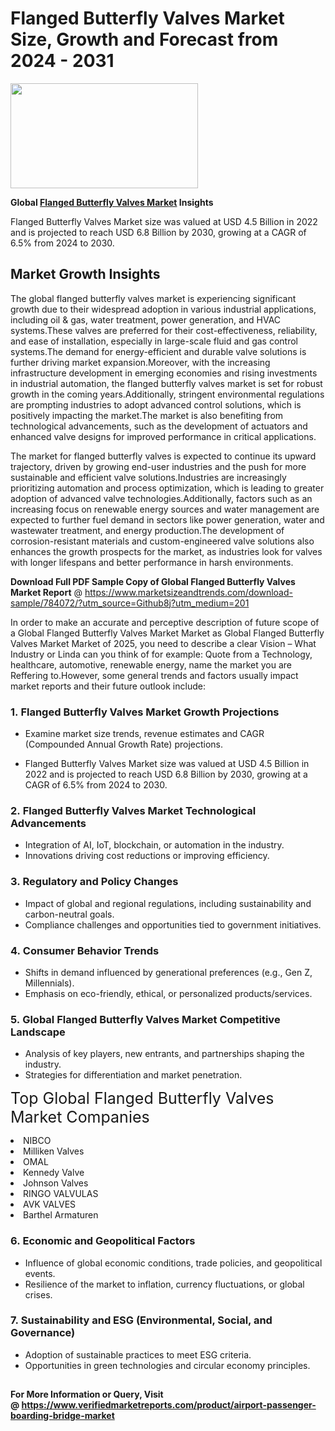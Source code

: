 <H1>Flanged Butterfly Valves Market Size, Growth and Forecast from 2024 - 2031</H1><img class="aligncenter size-medium wp-image-584254" src="https://thirdeyenews.in/wp-content/uploads/2024/09/Global-Market-Research-300x168.jpeg" alt="" width="300" height="168" /><p><strong>Global&nbsp;<a href="https://www.marketsizeandtrends.com/download-sample/784072/?utm_source=Github8j?utm_medium=201">Flanged Butterfly Valves Market</a> Insights</strong></p><p>Flanged Butterfly Valves Market size was valued at USD 4.5 Billion in 2022 and is projected to reach USD 6.8 Billion by 2030, growing at a CAGR of 6.5% from 2024 to 2030.</p><p><h2>Market Growth Insights</h2> <p>The global flanged butterfly valves market is experiencing significant growth due to their widespread adoption in various industrial applications, including oil & gas, water treatment, power generation, and HVAC systems.These valves are preferred for their cost-effectiveness, reliability, and ease of installation, especially in large-scale fluid and gas control systems.The demand for energy-efficient and durable valve solutions is further driving market expansion.Moreover, with the increasing infrastructure development in emerging economies and rising investments in industrial automation, the flanged butterfly valves market is set for robust growth in the coming years.Additionally, stringent environmental regulations are prompting industries to adopt advanced control solutions, which is positively impacting the market.The market is also benefiting from technological advancements, such as the development of actuators and enhanced valve designs for improved performance in critical applications.</p> <p>The market for flanged butterfly valves is expected to continue its upward trajectory, driven by growing end-user industries and the push for more sustainable and efficient valve solutions.Industries are increasingly prioritizing automation and process optimization, which is leading to greater adoption of advanced valve technologies.Additionally, factors such as an increasing focus on renewable energy sources and water management are expected to further fuel demand in sectors like power generation, water and wastewater treatment, and energy production.The development of corrosion-resistant materials and custom-engineered valve solutions also enhances the growth prospects for the market, as industries look for valves with longer lifespans and better performance in harsh environments.</p> <p><span class=""><strong>Download Full PDF Sample Copy of Global Flanged Butterfly Valves Market Report</strong> @ <a href="https://www.marketsizeandtrends.com/download-sample/784072/?utm_source=Github8j?utm_medium=201" target="_blank">https://www.marketsizeandtrends.com/download-sample/784072/?utm_source=Github8j?utm_medium=201</a></span></p><p>In order to make an accurate and perceptive description of future scope of a Global&nbsp;Flanged Butterfly Valves Market Market as Global&nbsp;Flanged Butterfly Valves Market Market of 2025, you need to describe a clear Vision &ndash; What Industry or Linda can you think of for example: Quote from a Technology, healthcare, automotive, renewable energy, name the market you are Reffering to.However, some general trends and factors usually impact market reports and their future outlook include:</p><h3>1.&nbsp;<strong>Flanged Butterfly Valves Market Growth Projections</strong></h3><ul><li>Examine market size trends, revenue estimates and CAGR (Compounded Annual Growth Rate) projections.</li><li><p>Flanged Butterfly Valves Market size was valued at USD 4.5 Billion in 2022 and is projected to reach USD 6.8 Billion by 2030, growing at a CAGR of 6.5% from 2024 to 2030.</p></li></ul><h3>2.&nbsp;<strong>Flanged Butterfly Valves Market Technological Advancements</strong></h3><ul><li>Integration of AI, IoT, blockchain, or automation in the industry.</li><li>Innovations driving cost reductions or improving efficiency.</li></ul><h3>3.&nbsp;<strong>Regulatory and Policy Changes</strong></h3><ul><li>Impact of global and regional regulations, including sustainability and carbon-neutral goals.</li><li>Compliance challenges and opportunities tied to government initiatives.</li></ul><h3>4.&nbsp;<strong>Consumer Behavior Trends</strong></h3><ul><li>Shifts in demand influenced by generational preferences (e.g., Gen Z, Millennials).</li><li>Emphasis on eco-friendly, ethical, or personalized products/services.</li></ul><h3>5.&nbsp;<strong>Global Flanged Butterfly Valves Market Competitive Landscape</strong></h3><ul><li>Analysis of key players, new entrants, and partnerships shaping the industry.</li><li>Strategies for differentiation and market penetration.</li></ul><p data-pm-slice="1 1 []"><span style="color: inherit; font-family: inherit; font-size: 25px;">Top Global Flanged Butterfly Valves Market Companies</span></p><div class="" data-test-id=""><p><li>NIBCO</li><li> Milliken Valves</li><li> OMAL</li><li> Kennedy Valve</li><li> Johnson Valves</li><li> RINGO VALVULAS</li><li> AVK VALVES</li><li> Barthel Armaturen</li></p></div><h3>6.&nbsp;<strong>Economic and Geopolitical Factors</strong></h3><ul><li>Influence of global economic conditions, trade policies, and geopolitical events.</li><li>Resilience of the market to inflation, currency fluctuations, or global crises.</li></ul><h3>7.&nbsp;<strong>Sustainability and ESG (Environmental, Social, and Governance)</strong></h3><ul><li>Adoption of sustainable practices to meet ESG criteria.</li><li>Opportunities in green technologies and circular economy principles.</li></ul><h2><strong style="font-size: 14px;">For More Information or Query, Visit @&nbsp;</strong><a style="background-color: #ffffff; font-size: 14px;" href="https://www.marketsizeandtrends.com/report/flanged-butterfly-valves-market/" target="_blank">https://www.verifiedmarketreports.com/product/airport-passenger-boarding-bridge-market</a></h2>